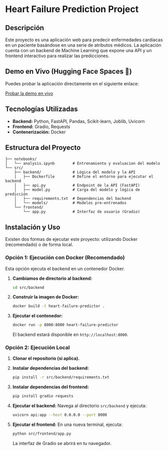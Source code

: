 # Heart Failure Prediction Project

## Descripción

Este proyecto es una aplicación web para predecir enfermedades cardíacas en un paciente basándose en una serie de atributos médicos. La aplicación cuenta con un backend de Machine Learning que expone una API y un frontend interactivo para realizar las predicciones.

## Demo en Vivo (Hugging Face Spaces 🤗)

Puedes probar la aplicación directamente en el siguiente enlace:

[Probar la demo en vivo](https://franco3030-heart-failure-prediction.hf.space/?__theme=system&deep_link=ipxpizTHR54)

## Tecnologías Utilizadas

- **Backend:** Python, FastAPI, Pandas, Scikit-learn, Joblib, Uvicorn
- **Frontend:** Gradio, Requests
- **Contenerización:** Docker

## Estructura del Proyecto

```
├── notebooks/
│   └── analysis.ipynb        # Entrenamiento y evaluacion del modelo
└── src/
    ├── backend/              # Lógica del modelo y la API
    |   ├── Dockerfile        # Define el entorno para ejecutar el backend
    │   ├── api.py            # Endpoint de la API (FastAPI)
    │   ├── model.py          # Carga del modelo y lógica de predicción
    │   ├── requirements.txt  # Dependencias del backend
    │   └── models/           # Modelos pre-entrenados
    └── frontend/
        └── app.py            # Interfaz de usuario (Gradio)
```

## Instalación y Uso

Existen dos formas de ejecutar este proyecto: utilizando Docker (recomendado) o de forma local.

### Opción 1: Ejecución con Docker (Recomendado)

Esta opción ejecuta el backend en un contenedor Docker.

1.  **Cambiamos de directorio al backend:**
    ```bash
    cd src/backend
    ```

2.  **Construir la imagen de Docker:**
    ```bash
    docker build -t heart-failure-predictor .
    ```

3.  **Ejecutar el contenedor:**
    ```bash
    docker run -p 8000:8000 heart-failure-predictor
    ```
    El backend estará disponible en `http://localhost:8000`.

### Opción 2: Ejecución Local

1.  **Clonar el repositorio (si aplica).**

2.  **Instalar dependencias del backend:**
    ```bash
    pip install -r src/backend/requirements.txt
    ```

3.  **Instalar dependencias del frontend:**
    ```bash
    pip install gradio requests
    ```

4.  **Ejecutar el backend:**
    Navega al directorio `src/backend` y ejecuta:
    ```bash
    uvicorn api:app --host 0.0.0.0 --port 8000
    ```

5.  **Ejecutar el frontend:**
    En una nueva terminal, ejecuta:
    ```bash
    python src/frontend/app.py
    ```
    La interfaz de Gradio se abrirá en tu navegador.

